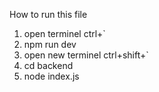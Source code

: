 How to run this file

1. open terminel ctrl+`
2. npm run dev
3. open new terminel ctrl+shift+`
4. cd backend
5. node index.js
